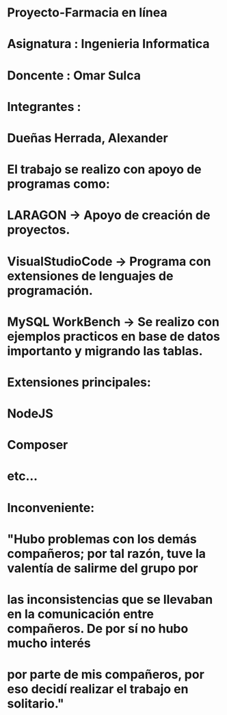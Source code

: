 # Proyecto-Farmacia en línea
# Asignatura : Ingenieria Informatica
# Doncente : Omar Sulca
# Integrantes :
# ###########################
# Dueñas Herrada, Alexander
# ###########################
#
# El trabajo se realizo con apoyo de programas como:
#
# LARAGON -> Apoyo de creación de proyectos.
# VisualStudioCode -> Programa con extensiones de lenguajes de programación.
# MySQL WorkBench -> Se realizo con ejemplos practicos en base de datos importanto y migrando las tablas.
#
# Extensiones principales:
# 
# NodeJS
# Composer
# etc...
#
# Inconveniente:
# "Hubo problemas con los demás compañeros; por tal razón, tuve la valentía de salirme del grupo por
# las inconsistencias que se llevaban en la comunicación entre compañeros. De por sí no hubo mucho interés
# por parte de mis compañeros, por eso decidí realizar el trabajo en solitario."
#
